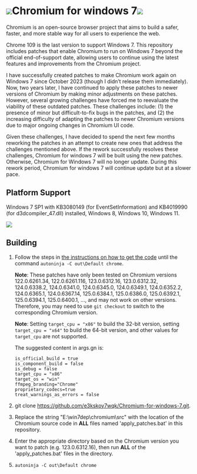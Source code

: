 # ![](imgs/product_logo_64.png)Chromium for windows 7![](imgs/windows.png)

Chromium is an open-source browser project that aims to build a safer, faster, and more stable way for all users to experience the web.

Chrome 109 is the last version to support Windows 7. This repository includes patches that enable Chromium to run on Windows 7 beyond the official end-of-support date, allowing users to continue using the latest features and improvements from the Chromium project.

I have successfully created  patches to make Chromium work again on Windows 7 since October 2023  (though I didn’t release them immediately). Now, two years later, I have continued to apply these patches to newer versions of Chromium by  making minor adjustments on these patches. However, several growing challenges have  forced me to reevaluate the viability of these outdated patches. These  challenges include: (1) the presence of minor but difficult-to-fix bugs  in the patches, and (2) the increasing difficulty of adapting the  patches to newer Chromium versions due to major ongoing changes in Chromium UI code.

Given these  challenges, I have decided to spend the next few months reworking the  patches in an attempt to create new ones that address the challenges  mentioned above. If the rework successfully resolves these challenges,  Chromium for windows 7 will be built using the new patches. Otherwise,  Chromium for Windows 7 will no longer update. During this  rework period, Chromium for windows 7 will continue update but at a slower pace.

## Platform Support

Windows 7 SP1 with KB3080149 (for EventSetInformation) and KB4019990 (for d3dcompiler_47.dll) installed, Windows 8, Windows 10, Windows 11.

![](imgs/snapshot.png)

## Building

1. Follow the steps in [the instructions on how to get the code](https://chromium.googlesource.com/chromium/src/+/main/docs/windows_build_instructions.md) until the command `autoninja -C out\Default chrome`. 

   **Note**: These patches have only been tested on Chromium versions 122.0.6261.34, 122.0.6261.116, 123.0.6312.16, 123.0.6312.32, 124.0.6338.2, 124.0.6341.0, 124.0.6345.0, 124.0.6349.1, 124.0.6352.2, 124.0.6365.1, 124.0.6367.14, 125.0.6384.1, 125.0.6386.0, 125.0.6392.1, 125.0.6394.1, 125.0.6400.1, ..., and may not work on other versions. Therefore, you may need to use `git checkout` to switch to the corresponding Chromium version.

   **Note**: Setting `target_cpu = "x86"` to build the 32-bit version, setting `target_cpu = "x64"` to build the 64-bit version, and other values for `target_cpu` are not supported.

   The suggested content in args.gn is:

   ```
   is_official_build = true
   is_component_build = false
   is_debug = false
   target_cpu = "x86"
   target_os = "win"
   ffmpeg_branding="Chrome"
   proprietary_codecs=true
   treat_warnings_as_errors = false
   ```

2. git clone https://github.com/e3kskoy7wqk/Chromium-for-windows-7.git.

3. Replace the string "E:\win7dep\chromium\src" with the location of the Chromium source code in **ALL** files named 'apply_patches.bat' in this repository.

4. Enter the appropriate directory based on the Chromium version you want to patch (e.g. 123.0.6312.16), then run **ALL** of the 'apply_patches.bat' files in the directory.

5. `autoninja -C out\Default chrome`
